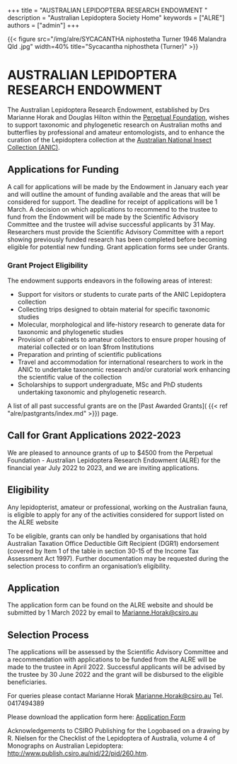 +++
title = "AUSTRALIAN LEPIDOPTERA RESEARCH ENDOWMENT "
description = "Australian Lepidoptera Society Home"
keywords = ["ALRE"]
authors = ["admin"]
+++

{{< figure src="/img/alre/SYCACANTHA niphostetha Turner 1946 Malandra Qld .jpg" width=40% title="Sycacantha niphostheta (Turner)"  >}}

# AUSTRALIAN LEPIDOPTERA RESEARCH ENDOWMENT 

The Australian Lepidoptera Research Endowment, established by Drs Marianne Horak and Douglas Hilton within the [Perpetual Foundation](https://www.perpetual.com.au/), wishes to support taxonomic and phylogenetic research on Australian moths and butterflies by professional and amateur entomologists, and to enhance the curation of the Lepidoptera collection at the [Australian National Insect Collection (ANIC)](https://www.csiro.au/en/about/facilities-collections/collections/anic). 
 

## Applications for Funding

A call for applications will be made by the Endowment in January each year and will outline the amount of funding available and the areas that will be considered for support. The deadline for receipt of applications will be 1 March. A decision on which applications to recommend to the trustee to fund from the Endowment will be made by the Scientific Advisory Committee and the trustee will advise successful applicants by 31 May. Researchers must provide the Scientific Advisory Committee with a report showing previously funded research has been completed before becoming eligible for potential new funding. Grant application forms see under Grants. 

### Grant Project Eligibility
The endowment supports endeavors in the following areas of interest:


* Support for visitors or students to curate parts of the ANIC Lepidoptera collection
* Collecting trips designed to obtain material for specific taxonomic studies
* Molecular, morphological and life-history research to generate data for taxonomic and phylogenetic studies
* Provision of cabinets to amateur collectors to ensure proper housing of material collected or on loan $from Institutions
* Preparation and printing of scientific publications
* Travel and accommodation for international researchers to work in the ANIC to undertake taxonomic research and/or curatorial work enhancing the scientific value of the collection
* Scholarships to support undergraduate, MSc and PhD students undertaking taxonomic and phylogenetic research.

A list of all past successful grants are on the [Past Awarded Grants]( {{< ref "alre/pastgrants/index.md" >}}) page. 

## Call for Grant Applications 2022-2023

We are pleased to announce grants of up to $4500 from the Perpetual Foundation - Australian Lepidoptera Research Endowment (ALRE) for the financial year July 2022 to 2023, and we are inviting applications.​

## Eligibility

Any lepidopterist, amateur or professional, working on the Australian fauna, is eligible to apply for any of the activities considered for support listed on the ALRE website

<!-- http://www.australianlepidopteraendowment.com/ -->

To be eligible, grants can only be handled by organisations that hold Australian Taxation Office Deductible Gift Recipient (DGR1) endorsement (covered by Item 1 of the table in section 30-15 of the Income Tax Assessment Act 1997). Further documentation may be requested during the selection process to confirm an organisation’s eligibility.
​
## ​Application
The application form can be found on the ALRE website and should be submitted by 1 March 2022 by email to Marianne.Horak@csiro.au

## Selection Process
 
The applications will be assessed by the Scientific Advisory Committee and a recommendation with applications to be funded from the ALRE will be made to the trustee in April 2022. Successful applicants will be advised by the trustee by 30 June 2022 and the grant will be disbursed to the eligible beneficiaries.

For queries please contact Marianne Horak Marianne.Horak@csiro.au  Tel. 0417494389 

Please download the application form here: [Application Form ](https://drive.google.com/file/d/1Gg6Whnp2kmfPY69AFhJsxGBWM0ZAc79P/view?usp=sharing)


Acknowledgements to CSIRO Publishing for the Logobased on a drawing by R. Nielsen for the Checklist of the Lepidoptera of Australia, volume 4 of Monographs on Australian Lepidoptera: http://www.publish.csiro.au/nid/22/pid/260.htm.
